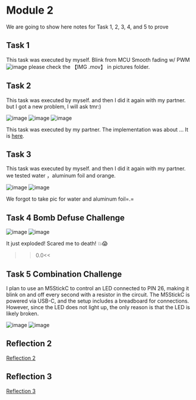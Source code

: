 # Module 2

We are going to show here notes for Task 1, 2, 3, 4, and 5 to prove

## Task 1

This task was executed by myself.
Blink from MCU
Smooth fading w/ PWM
![image](https://github.com/Minnie1st/iot-portfolio-minnie/blob/main/Module02/pictures/IMG_9624.JPG?raw=true)
please check the 【IMG .mov】 in pictures folder.

## Task 2

This task was executed by myself. and then I did it again with my partner.
but I got a new problem, I will ask tmr:)

![image](https://github.com/Minnie1st/iot-portfolio-minnie/blob/main/Module02/pictures/IMG_9675.JPG?raw=true)
![image](https://github.com/Minnie1st/iot-portfolio-minnie/blob/main/Module02/pictures/IMG_9676.JPG?raw=true)
![image](https://github.com/Minnie1st/iot-portfolio-minnie/blob/main/Module02/pictures/IMG_9680.JPG?raw=true)

This task was executed by my partner. The implementation was about ... 
It is [here](https://github.com/partner/iot-portfolio/Module02/Readme.md#task-2).

## Task 3

This task was executed by myself. and then I did it again with my partner. we tested water ，aluminum foil and orange.

![image](https://github.com/Minnie1st/iot-portfolio-minnie/blob/main/Module02/pictures/IMG_9679.JPG?raw=true)
![image](https://github.com/Minnie1st/iot-portfolio-minnie/blob/main/Module02/pictures/IMG_9678.JPG?raw=true)

We forgot to take pic for water and aluminum foil=.=

## Task 4 Bomb Defuse Challenge
![image](https://github.com/Minnie1st/iot-portfolio-minnie/blob/main/Module02/pictures/IMG_9759.JPG?raw=true)
![image](https://github.com/Minnie1st/iot-portfolio-minnie/blob/main/Module02/pictures/IMG_9761.JPG?raw=true)

It just exploded! Scared me to death! 💥😱

>>0.0<<

## Task 5 Combination Challenge
I plan to use an M5StickC to control an LED connected to PIN 26, making it blink on and off every second with a resistor in the circuit. The M5StickC is powered via USB-C, and the setup includes a breadboard for connections. However, since the LED does not light up, the only reason is that the LED is likely broken. 

![image](https://github.com/Minnie1st/iot-portfolio-minnie/blob/main/Module02/pictures/IMG_9762.JPG?raw=true)
![image](https://github.com/Minnie1st/iot-portfolio-minnie/blob/main/Module02/pictures/IMG_9763.jpg?raw=true)

## Reflection 2
[Reflection 2](../Reflections/ref02.md)

## Reflection 3
[Reflection 3](../Reflections/ref03.md)


